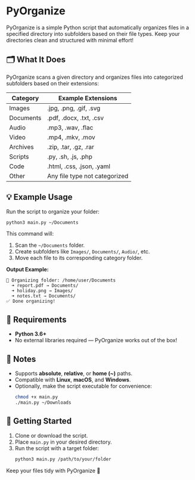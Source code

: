 # PyOrganize

PyOrganize  is a simple Python script that automatically organizes files in a specified directory into subfolders based on their file types. Keep your directories clean and structured with minimal effort!

## 🗂️ What It Does

PyOrganize scans a given directory and organizes files into categorized subfolders based on their extensions:

| **Category**   | **Example Extensions**         |
|----------------|--------------------------------|
| Images         | .jpg, .png, .gif, .svg        |
| Documents      | .pdf, .docx, .txt, .csv       |
| Audio          | .mp3, .wav, .flac             |
| Video          | .mp4, .mkv, .mov              |
| Archives       | .zip, .tar, .gz, .rar         |
| Scripts        | .py, .sh, .js, .php           |
| Code           | .html, .css, .json, .yaml     |
| Other          | Any file type not categorized  |

## 💡 Example Usage

Run the script to organize your folder:

```bash
python3 main.py ~/Documents
```

This command will:
1. Scan the `~/Documents` folder.
2. Create subfolders like `Images/`, `Documents/`, `Audio/`, etc.
3. Move each file to its corresponding category folder.

**Output Example:**
```
📂 Organizing folder: /home/user/Documents
  ➜ report.pdf → Documents/
  ➜ holiday.png → Images/
  ➜ notes.txt → Documents/
✅ Done organizing!
```

## 🧩 Requirements

- **Python 3.6+**
- No external libraries required — PyOrganize works out of the box!

## 🧠 Notes

- Supports **absolute**, **relative**, or **home (~)** paths.
- Compatible with **Linux**, **macOS**, and **Windows**.
- Optionally, make the script executable for convenience:
  ```bash
  chmod +x main.py
  ./main.py ~/Downloads
  ```

## 🚀 Getting Started

1. Clone or download the script.
2. Place `main.py` in your desired directory.
3. Run the script with a target folder:
   ```bash
   python3 main.py /path/to/your/folder
   ```

Keep your files tidy with PyOrganize 🎉


